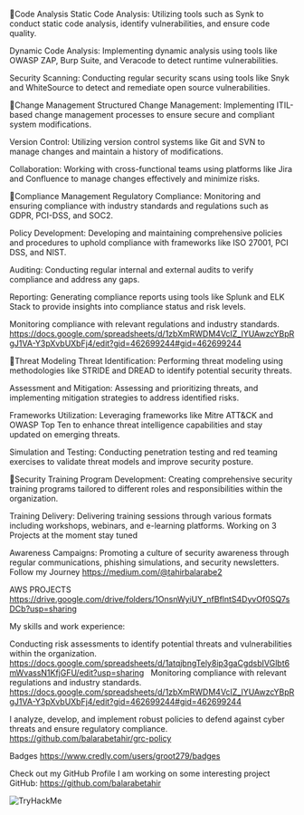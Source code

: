 
🔹Code Analysis
Static Code Analysis: Utilizing tools such as Synk to conduct static code analysis, identify vulnerabilities, and ensure code quality.

Dynamic Code Analysis: Implementing dynamic analysis using tools like OWASP ZAP, Burp Suite, and Veracode to detect runtime vulnerabilities.

Security Scanning: Conducting regular security scans using tools like Snyk and WhiteSource to detect and remediate open source vulnerabilities.

🔹Change Management
Structured Change Management: Implementing ITIL-based change management processes to ensure secure and compliant system modifications.

Version Control: Utilizing version control systems like Git and SVN to manage changes and maintain a history of modifications.

Collaboration: Working with cross-functional teams using platforms like Jira and Confluence to manage changes effectively and minimize risks.

🔹Compliance Management
Regulatory Compliance: Monitoring and ensuring compliance with industry standards and regulations such as GDPR, PCI-DSS, and SOC2.

Policy Development: Developing and maintaining comprehensive policies and procedures to uphold compliance with frameworks like ISO 27001, PCI DSS, and NIST.

Auditing: Conducting regular internal and external audits to verify compliance and address any gaps.

Reporting: Generating compliance reports using tools like Splunk and ELK Stack to provide insights into compliance status and risk levels.

Monitoring compliance with relevant regulations and industry standards.
https://docs.google.com/spreadsheets/d/1zbXmRWDM4VcIZ_lYUAwzcYBpRgJ1VA-Y3pXvbUXbFj4/edit?gid=462699244#gid=462699244

🔹Threat Modeling
Threat Identification: Performing threat modeling using methodologies like STRIDE and DREAD to identify potential security threats.

Assessment and Mitigation: Assessing and prioritizing threats, and implementing mitigation strategies to address identified risks.

Frameworks Utilization: Leveraging frameworks like Mitre ATT&CK and OWASP Top Ten to enhance threat intelligence capabilities and stay updated on emerging threats.

Simulation and Testing: Conducting penetration testing and red teaming exercises to validate threat models and improve security posture.

🔹Security Training
Program Development: Creating comprehensive security training programs tailored to different roles and responsibilities within the organization.

Training Delivery: Delivering training sessions through various formats including workshops, webinars, and e-learning platforms. Working on 3 Projects at the moment stay tuned 

Awareness Campaigns: Promoting a culture of security awareness through regular communications, phishing simulations, and security newsletters. Follow my Journey https://medium.com/@tahirbalarabe2

AWS PROJECTS 
https://drive.google.com/drive/folders/1OnsnWyiUY_nfBflntS4DyvOf0SQ7sDCb?usp=sharing

My skills and work experience:

Conducting risk assessments to identify potential threats and vulnerabilities within the organization.
https://docs.google.com/spreadsheets/d/1atqjbngTely8ip3gaCgdsbIVGlbt6mWvassN1KfjGFU/edit?usp=sharing
 
Monitoring compliance with relevant regulations and industry standards.
https://docs.google.com/spreadsheets/d/1zbXmRWDM4VcIZ_lYUAwzcYBpRgJ1VA-Y3pXvbUXbFj4/edit?gid=462699244#gid=462699244

I analyze, develop, and implement robust policies to defend against cyber threats and ensure regulatory compliance. 
https://github.com/balarabetahir/grc-policy

Badges https://www.credly.com/users/groot279/badges

Check out my GitHub Profile I am working on some interesting project 
GitHub: https://github.com/balarabetahir

<img src="https://tryhackme-badges.s3.amazonaws.com/Cyberchef201.png" alt="TryHackMe">
